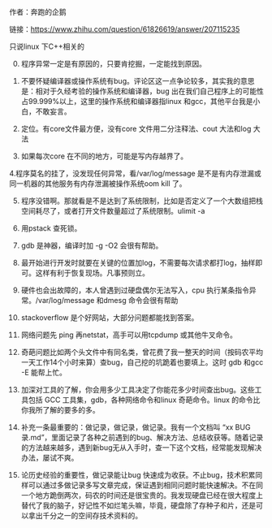 作者：奔跑的企鹅

链接：https://www.zhihu.com/question/61826619/answer/207115235



只说linux 下C++相关的

0. 程序异常一定是有原因的，只要肯挖掘，一定能找到原因。

1. 不要怀疑编译器或操作系统有bug。评论区这一点争论较多，其实我的意思是：相对于久经考验的操作系统和编译器，bug 出在我们自己程序上的可能性占99.999%以上，这里的操作系统和编译器指linux 和gcc，其他平台我是小白，不敢妄言。

2. 定位。有core文件最方便，没有core 文件用二分注释法、cout 大法和log 大法

3. 如果每次core 在不同的地方，可能是写内存越界了。

4.程序莫名的挂了，没发现任何异常，看/var/log/message 是不是有内存泄漏或同一机器的其他服务有内存泄漏被操作系统oom kill 了。

  


5. 程序没错啊。那就看是不是达到了系统限制，比如是否定义了一个大数组把栈空间耗尽了，或者打开文件数量超过了系统限制。ulimit -a

6. 用pstack 查死锁。

7. gdb 是神器，编译时加 -g -O2 会很有帮助。

8. 最开始进行开发时就要在关键的位置加log，不需要每次请求都打log，抽样即可。这样有利于恢复现场。凡事预则立。

9. 硬件也会出故障的，本人曾遇到过硬盘偶尔无法写入，cpu 执行某条指令异常。/var/log/message 和dmesg 命令会很有帮助

10. stackoverflow 是个好网站，大部分问题都能找到答案。

11. 网络问题先 ping 再netstat，高手可以用tcpdump 或其他牛叉命令。

12. 奇葩问题比如两个头文件中有同名类，曾花费了我一整天的时间（按码农平均一天工作14个小时来算）查bug，自己挖的坑跪着也要填上。这时 gdb 和gcc -E 能帮上忙。

13. 加深对工具的了解，你会用多少工具决定了你能花多少时间查出bug。这些工具包括 GCC 工具集，gdb，各种网络命令和linux 奇葩命令。linux 的命令比你我所了解的要多的多。

14. 补充一条最重要的：做记录，做记录，做记录。我有一个文档叫 “xx BUG 录.md”，里面记录了各种之前遇到的bug、解决方法、总结收获等。随着记录的方法越来越多，遇到新bug无从入手时，查一下这个文档，经常能发现解决办法，屡试不爽。

15. 论历史经验的重要性，做记录能让bug 快速成为收获。不止bug，技术积累同样可以通过多做记录多写文章完成，保证遇到相同问题时能快速解决。不在同一个地方跪倒两次，码农的时间还是很宝贵的。我发现硬盘已经在很大程度上替代了我的脑子，好记性不如烂笔头嘛，毕竟，硬盘除了存种子和片，还是可以拿出千分之一的空间存技术资料的。

